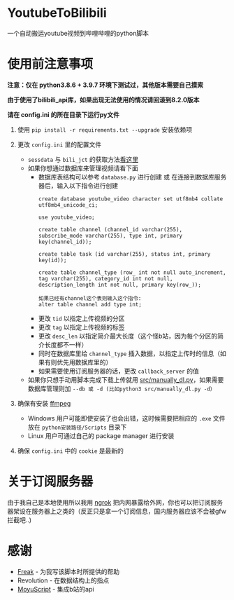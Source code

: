 # YoutubeToBilibili
一个自动搬运youtube视频到哔哩哔哩的python脚本

# 使用前注意事项
**注意：仅在 python3.8.6 + 3.9.7 环境下测试过，其他版本需要自己摸索**

**由于使用了bilibili_api库，如果出现无法使用的情况请回滚到8.2.0版本** 

**请在 config.ini 的所在目录下运行py文件**

1. 使用 ``pip install -r requirements.txt --upgrade`` 安装依赖项

2. 更改 ``config.ini`` 里的配置文件
    - ``sessdata`` 与 ``bili_jct`` 的获取方法[看这里](https://github.com/Passkou/bilibili_api#获取-sessdate-和csrf)  
    - 如果你想通过数据库来管理视频请看下面 
        - 数据库表结构可以参考 ``database.py`` 进行创建 或 在连接到数据库服务器后，输入以下指令进行创建
            ```
            create database youtube_video character set utf8mb4 collate utf8mb4_unicode_ci;

            use youtube_video;

            create table channel (channel_id varchar(255), subscribe_mode varchar(255), type int, primary key(channel_id));

            create table task (id varchar(255), status int, primary key(id));

            create table channel_type (row_ int not null auto_increment, tag varchar(255), category_id int not null, description_length int not null, primary key(row_)); 
            
            如果已经有channel这个表则输入这个指令:
            alter table channel add type int;
            ```
        - 更改 ``tid`` 以指定上传视频的分区
        - 更改 ``tag`` 以指定上传视频的标签
        - 更改 ``desc_len`` 以指定简介最大长度（这个怪b站，因为每个分区的简介长度都不一样）
        - 同时在数据库里给 ``channel_type`` 插入数据，以指定上传时的信息（如果有则优先用数据库里的）
        - 如果需要使用订阅服务器的话，更改 ``callback_server`` 的值
    - 如果你只想手动用脚本完成下载上传就用 [src/manually_dl.py](https://github.com/HorizonKinen/YoutubeToBilibili/blob/master/src/manually_dl.py)，如果需要数据库管理则加 ``--db 或 -d (比如python3 src/manually_dl.py -d）``

3. 确保有安装 [ffmpeg](https://ffmpeg.org/download.html)
    - Windows 用户可能即使安装了也会出错，这时候需要把相应的 ``.exe`` 文件放在 ``python安装路径/Scripts`` 目录下
    - Linux 用户可通过自己的 package manager 进行安装

4. 确保 ``config.ini`` 中的 ``cookie`` 是最新的
 
# 关于订阅服务器
由于我自己是本地使用所以我用 [ngrok](https://ngrok.com/) 把内网暴露给外网，你也可以把订阅服务器架设在服务器上之类的（反正只是拿一个订阅信息，国内服务器应该不会被gfw拦截吧..)

# 感谢

* [Freak](https://github.com/Fre-ak) - 为我写该脚本时所提供的帮助
* Revolution - 在数据结构上的指点
* [MoyuScript](https://github.com/MoyuScript) - 集成b站的api
